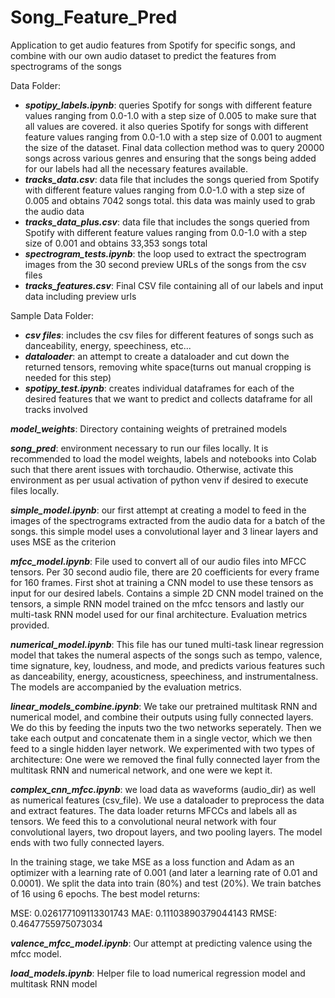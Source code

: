 # Song_Feature_Pred
Application to get audio features from Spotify for specific songs, and combine with our own audio dataset to predict the features from spectrograms of the songs

Data Folder:
- ***spotipy_labels.ipynb***: queries Spotify for songs with different feature values ranging from 0.0-1.0 with a step size of 0.005 to make sure that all values are covered. it also queries Spotify for songs with different feature values ranging from 0.0-1.0 with a step size of 0.001 to augment the size of the dataset. Final data collection method was to query 20000 songs across various genres and ensuring that the songs being added for our labels had all the necessary features available.
- ***tracks_data.csv***: data file that includes the songs queried from Spotify with different feature values ranging from 0.0-1.0 with a step size of 0.005 and obtains 7042 songs total. this data was mainly used to grab the audio data
- ***tracks_data_plus.csv***: data file that includes the songs queried from Spotify with different feature values ranging from 0.0-1.0 with a step size of 0.001 and obtains 33,353 songs total
- ***spectrogram_tests.ipynb***: the loop used to extract the spectrogram images from the 30 second preview URLs of the songs from the csv files
- ***tracks_features.csv***: Final CSV file containing all of our labels and input data including preview urls

Sample Data Folder:
- ***csv files***: includes the csv files for different features of songs such as danceability, energy, speechiness, etc...
- ***dataloader***: an attempt to create a dataloader and cut down the returned tensors, removing white space(turns out manual cropping is needed for this step)
- ***spotipy_test.ipynb***: creates individual dataframes for each of the desired features that we want to predict and collects dataframe for all tracks involved

***model_weights***: Directory containing weights of pretrained models

***song_pred***: environment necessary to run our files locally. It is recommended to load the model weights, labels and notebooks into Colab such that there arent issues with torchaudio. Otherwise, activate this environment as per usual activation of python venv if desired to execute files locally. 

***simple_model.ipynb***: our first attempt at creating a model to feed in the images of the spectrograms extracted from the audio data for a batch of the songs. this simple model uses a convolutional layer and 3 linear layers and uses MSE as the criterion

***mfcc_model.ipynb***: File used to convert all of our audio files into MFCC tensors. Per 30 second audio file, there are 20 coefficients for every frame for 160 frames. First shot at training a CNN model to use these tensors as input for our desired labels. Contains a simple 2D CNN model trained on the tensors, a simple RNN model trained on the mfcc tensors and lastly our multi-task RNN model used for our final architecture. Evaluation metrics provided.

***numerical_model.ipynb***: This file has our tuned multi-task linear regression model that takes the numeral aspects of the songs such as tempo, valence, time signature, key, loudness, and mode, and predicts various features such as danceability, energy, acousticness, speechiness, and instrumentalness. The models are accompanied by the evaluation metrics.

***linear_models_combine.ipynb***: We take our pretrained multitask RNN and numerical model, and combine their outputs using fully connected layers. We do this by  feeding the inputs two the two networks seperately. Then we take each output and concatenate them in a single vector, which we then feed to a single hidden layer network. We experimented with two types of architecture: One were we removed the final fully connected layer from the multitask RNN and numerical network, and one were we kept it.

***complex_cnn_mfcc.ipynb***: we load data as waveforms (audio_dir) as well as numerical features (csv_file). We use a dataloader to preprocess the data and extract features. The data loader returns MFCCs and labels all as tensors. We feed this to a convolutional neural network with four convolutional layers, two dropout layers, and two pooling layers. The model ends with two fully connected layers.

In the training stage, we take MSE as a loss function and Adam as an optimizer with a learning rate of 0.001 (and later a learning rate of 0.01 and 0.0001). We split the data into train (80%) and test (20%). We train batches of 16 using 6 epochs. The best model returns: 

MSE: 0.026177109113301743
MAE: 0.11103890379044143
RMSE: 0.4647755975073034  
  

***valence_mfcc_model.ipynb***: Our attempt at predicting valence using the mfcc model.

***load_models.ipynb***: Helper file to load numerical regression model and multitask RNN model
